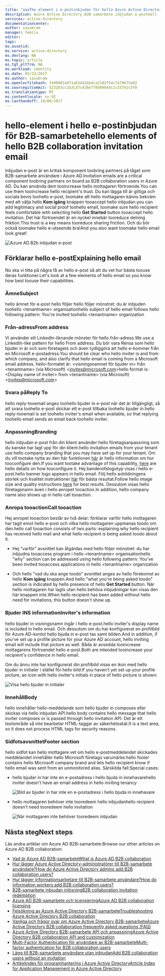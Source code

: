 ```yaml
---
title: "aaaThe element i e-postinbjudan för hello Azure Active Directory B2B-samarbete | Microsoft Docs"
description: Azure Active Directory B2B-samarbete inbjudan e-postmall
services: active-directory
documentationcenter: 
author: sasubram
manager: femila
editor: 
tags: 
ms.assetid: 
ms.service: active-directory
ms.devlang: NA
ms.topic: article
ms.tgt_pltfrm: NA
ms.workload: identity
ms.date: 05/23/2017
ms.author: sasubram
ms.openlocfilehash: f4908014d71a63442bbdca2182f54c7a79675a82
ms.sourcegitcommit: 523283cc1b3c37c428e77850964dc1c33742c5f0
ms.translationtype: MT
ms.contentlocale: sv-SE
ms.lasthandoff: 10/06/2017
---
```

# <a name="hello-elements-of-hello-b2b-collaboration-invitation-email"></a><span data-ttu-id="30fdf-103">hello-element i hello e-postinbjudan för B2B-samarbete</span><span class="sxs-lookup"><span data-stu-id="30fdf-103">hello elements of hello B2B collaboration invitation email</span></span>

<span data-ttu-id="30fdf-104">Inbjudan e-post är en kritisk komponent toobring partners på tåget som B2B-samarbete användare i Azure AD.</span><span class="sxs-lookup"><span data-stu-id="30fdf-104">Invitation emails are a critical component toobring partners on board as B2B collaboration users in Azure AD.</span></span> <span data-ttu-id="30fdf-105">Du kan använda dem tooincrease hello mottagaren förtroende.</span><span class="sxs-lookup"><span data-stu-id="30fdf-105">You can use them tooincrease hello recipient's trust.</span></span> <span data-ttu-id="30fdf-106">Du kan lägga till är giltiga och sociala bevis toohello e-post, toomake att hello mottagaren känns bekväm med att välja hello **Kom igång** knappen tooaccept hello inbjudan.</span><span class="sxs-lookup"><span data-stu-id="30fdf-106">you can add legitimacy and social proof toohello email, toomake sure hello recipient feels comfortable with selecting hello **Get Started** button tooaccept hello invitation.</span></span> <span data-ttu-id="30fdf-107">Det här förtroendet är en nyckel innebär tooreduce delning friktion.</span><span class="sxs-lookup"><span data-stu-id="30fdf-107">This trust is a key means tooreduce sharing friction.</span></span> <span data-ttu-id="30fdf-108">Och du bör också toomake hello e-utseende bra!</span><span class="sxs-lookup"><span data-stu-id="30fdf-108">And you also want toomake hello email look great!</span></span>

![Azure AD B2b inbjudan e-post](media/active-directory-b2b-invitation-email/invitation-email.png)

## <a name="explaining-hello-email"></a><span data-ttu-id="30fdf-110">Förklarar hello e-post</span><span class="sxs-lookup"><span data-stu-id="30fdf-110">Explaining hello email</span></span>
<span data-ttu-id="30fdf-111">Nu ska vi titta på några få av hello e-post så att du vet hur bästa toouse deras funktioner.</span><span class="sxs-lookup"><span data-stu-id="30fdf-111">Let's look at a few elements of hello email so you know how best toouse their capabilities.</span></span>

### <a name="subject"></a><span data-ttu-id="30fdf-112">Ämne</span><span class="sxs-lookup"><span data-stu-id="30fdf-112">Subject</span></span>
<span data-ttu-id="30fdf-113">hello ämnet för e-post hello följer hello följer mönstret: du är inbjuden toohello &lt;tenantname&gt; organisation</span><span class="sxs-lookup"><span data-stu-id="30fdf-113">hello subject of hello email follows hello following pattern: You're invited toohello &lt;tenantname&gt; organization</span></span>

### <a name="from-address"></a><span data-ttu-id="30fdf-114">Från-adress</span><span class="sxs-lookup"><span data-stu-id="30fdf-114">From address</span></span>
<span data-ttu-id="30fdf-115">Vi använder ett LinkedIn-liknande mönster för hello från-adress.</span><span class="sxs-lookup"><span data-stu-id="30fdf-115">We use a LinkedIn-like pattern for hello From address.</span></span>  <span data-ttu-id="30fdf-116">Du bör vara Rensa som hello bjuder in är och som företagets och även tydliggöra att hello e-kommer från en Microsoft e-postadress.</span><span class="sxs-lookup"><span data-stu-id="30fdf-116">You should be clear who hello inviter is and from which company, and also clarify that hello email is coming from a Microsoft email address.</span></span> <span data-ttu-id="30fdf-117">hello-formatet är: &lt;visningsnamnet för bjuder in&gt; från &lt;tenantname&gt; (via Microsoft) <invites@microsoft.com&gt;</span><span class="sxs-lookup"><span data-stu-id="30fdf-117">hello format is: &lt;Display name of inviter&gt; from &lt;tenantname&gt; (via Microsoft) <invites@microsoft.com&gt;</span></span>

### <a name="reply-to"></a><span data-ttu-id="30fdf-118">Svara på</span><span class="sxs-lookup"><span data-stu-id="30fdf-118">Reply To</span></span>
<span data-ttu-id="30fdf-119">hello reply-tooemail anges toohello bjuder in e-post när det är tillgängligt, så att svara toohello e-post skickar ett e-post tillbaka toohello bjuder in.</span><span class="sxs-lookup"><span data-stu-id="30fdf-119">hello reply-tooemail is set toohello inviter's email when available, so that replying toohello email sends an email back toohello inviter.</span></span>

### <a name="branding"></a><span data-ttu-id="30fdf-120">Anpassning</span><span class="sxs-lookup"><span data-stu-id="30fdf-120">Branding</span></span>
<span data-ttu-id="30fdf-121">hello inbjudan e-post från din klient använder hello företagsanpassning som du kanske har lagt upp för din klient.</span><span class="sxs-lookup"><span data-stu-id="30fdf-121">hello invitation emails from your tenant use hello company branding that you may have set up for your tenant.</span></span> <span data-ttu-id="30fdf-122">Om du vill tootake nytta av den här funktionen [här](https://docs.microsoft.com/azure/active-directory/active-directory-branding-custom-signon-azure-portal) är hello information om hur tooconfigure den.</span><span class="sxs-lookup"><span data-stu-id="30fdf-122">If you want tootake advantage of this capability, [here](https://docs.microsoft.com/azure/active-directory/active-directory-branding-custom-signon-azure-portal) are hello details on how tooconfigure it.</span></span> <span data-ttu-id="30fdf-123">Hej banderollslogotyp visas i hello e-post.</span><span class="sxs-lookup"><span data-stu-id="30fdf-123">hello banner logo appears in hello email.</span></span> <span data-ttu-id="30fdf-124">Följ hello avbildningens storlek och kvalitet instruktioner [här](https://docs.microsoft.com/azure/active-directory/active-directory-branding-custom-signon-azure-portal) för bästa resultat.</span><span class="sxs-lookup"><span data-stu-id="30fdf-124">Follow hello image size and quality instructions [here](https://docs.microsoft.com/azure/active-directory/active-directory-branding-custom-signon-azure-portal) for best results.</span></span> <span data-ttu-id="30fdf-125">Dessutom visas hello företagsnamn även i hello anropet tooaction.</span><span class="sxs-lookup"><span data-stu-id="30fdf-125">In addition, hello company name also shows up in hello call tooaction.</span></span>

### <a name="call-tooaction"></a><span data-ttu-id="30fdf-126">Anropa tooaction</span><span class="sxs-lookup"><span data-stu-id="30fdf-126">Call tooaction</span></span>
<span data-ttu-id="30fdf-127">Hej anropet tooaction består av två delar: förklarar varför hello mottagaren har tagit emot hello e-post och vilka hello mottagaren uppmanas toodo om den.</span><span class="sxs-lookup"><span data-stu-id="30fdf-127">hello call tooaction consists of two parts: explaining why hello recipient has received hello mail and what hello recipient is being asked toodo about it.</span></span>
- <span data-ttu-id="30fdf-128">Hej ”varför” avsnittet kan åtgärdas med hello följer mönstret: du har inbjudna tooaccess program i hello &lt;tenantname&gt; organisation</span><span class="sxs-lookup"><span data-stu-id="30fdf-128">hello "why" section can be addressed using hello following pattern: You've been invited tooaccess applications in hello &lt;tenantname&gt; organization</span></span>

- <span data-ttu-id="30fdf-129">Och hello ”vad du ska ange toodo” avsnittet anges av hello förekomst av hello **Kom igång** knappen.</span><span class="sxs-lookup"><span data-stu-id="30fdf-129">And hello "what you're being asked toodo" section is indicated by hello presence of hello **Get Started** button.</span></span> <span data-ttu-id="30fdf-130">När hello mottagaren har lagts utan hello behöva inbjudningar kan visas den här knappen inte.</span><span class="sxs-lookup"><span data-stu-id="30fdf-130">When hello recipient has been added without hello need for invitations, this button doesn't show up.</span></span>

### <a name="inviters-information"></a><span data-ttu-id="30fdf-131">Bjuder INS information</span><span class="sxs-lookup"><span data-stu-id="30fdf-131">Inviter's information</span></span>
<span data-ttu-id="30fdf-132">hello bjuder in visningsnamn ingår i hello e-post.</span><span class="sxs-lookup"><span data-stu-id="30fdf-132">hello inviter's display name is included in hello email.</span></span> <span data-ttu-id="30fdf-133">Och dessutom om du har konfigurerat en profilbild för Azure AD-kontot hello bjuda in e-post tas samt bilden.</span><span class="sxs-lookup"><span data-stu-id="30fdf-133">And in addition, if you've set up a profile picture for your Azure AD account, hello inviting email will include that picture as well.</span></span> <span data-ttu-id="30fdf-134">Båda är avsedda tooincrease mottagarens förtroendet hello e-post.</span><span class="sxs-lookup"><span data-stu-id="30fdf-134">Both are intended tooincrease your recipient's confidence in hello email.</span></span>

<span data-ttu-id="30fdf-135">Om du ännu inte har konfigurerat din profilbild visas en ikon med hello bjuder in initialer i stället för hello bild:</span><span class="sxs-lookup"><span data-stu-id="30fdf-135">If you haven't yet set up your profile picture, an icon with hello inviter's initials in place of hello picture is shown:</span></span>

  ![Visa hello bjuder in initialer](media/active-directory-b2b-invitation-email/inviters-initials.png)

### <a name="body"></a><span data-ttu-id="30fdf-137">Innehåll</span><span class="sxs-lookup"><span data-stu-id="30fdf-137">Body</span></span>
<span data-ttu-id="30fdf-138">hello innehåller hello-meddelande som hello bjuder in composes eller skickas via hello inbjudan API.</span><span class="sxs-lookup"><span data-stu-id="30fdf-138">hello body contains hello message that hello inviter composes or is passed through hello invitation API.</span></span> <span data-ttu-id="30fdf-139">Det är ett textområde så inte bearbetar HTML-taggar av säkerhetsskäl.</span><span class="sxs-lookup"><span data-stu-id="30fdf-139">It is a text area, so it does not process HTML tags for security reasons.</span></span>

### <a name="footer-section"></a><span data-ttu-id="30fdf-140">Sidfotsavsnittet</span><span class="sxs-lookup"><span data-stu-id="30fdf-140">Footer section</span></span>
<span data-ttu-id="30fdf-141">hello sidfot kan hello mottagare vet om hello e-postmeddelandet skickades meddelandet innehåller hello Microsoft företags varumärke.</span><span class="sxs-lookup"><span data-stu-id="30fdf-141">hello footer contains hello Microsoft company brand and lets hello recipient know if hello email was sent from an unmonitored alias.</span></span> <span data-ttu-id="30fdf-142">Särskilda fall:</span><span class="sxs-lookup"><span data-stu-id="30fdf-142">Special cases:</span></span>

- <span data-ttu-id="30fdf-143">hello bjuder in har inte en e-postadress i hello bjuda in innehavare</span><span class="sxs-lookup"><span data-stu-id="30fdf-143">hello inviter doesn't have an email address in hello inviting tenancy</span></span>

  ![Bild av bjuder in har inte en e-postadress i hello bjuda in innehavare](media/active-directory-b2b-invitation-email/inviter-no-email.png)


- <span data-ttu-id="30fdf-145">hello mottagaren behöver inte tooredeem hello inbjudan</span><span class="sxs-lookup"><span data-stu-id="30fdf-145">hello recipient doesn't need tooredeem hello invitation</span></span>

  ![När mottagaren inte behöver tooredeem inbjudan](media/active-directory-b2b-invitation-email/when-recipient-doesnt-redeem.png)


## <a name="next-steps"></a><span data-ttu-id="30fdf-147">Nästa steg</span><span class="sxs-lookup"><span data-stu-id="30fdf-147">Next steps</span></span>

<span data-ttu-id="30fdf-148">Läs andra artiklar om Azure AD B2B-samarbete:</span><span class="sxs-lookup"><span data-stu-id="30fdf-148">Browse our other articles on Azure AD B2B collaboration:</span></span>

* [<span data-ttu-id="30fdf-149">Vad är Azure AD B2B-samarbete</span><span class="sxs-lookup"><span data-stu-id="30fdf-149">What is Azure AD B2B collaboration</span></span>](active-directory-b2b-what-is-azure-ad-b2b.md)
* [<span data-ttu-id="30fdf-150">Hur lägger Azure Active Directory-administratörer till B2B-samarbete användare?</span><span class="sxs-lookup"><span data-stu-id="30fdf-150">How do Azure Active Directory admins add B2B collaboration users?</span></span>](active-directory-b2b-admin-add-users.md)
* [<span data-ttu-id="30fdf-151">Hur lägger informationsarbetare till B2B-samarbete användare?</span><span class="sxs-lookup"><span data-stu-id="30fdf-151">How do information workers add B2B collaboration users?</span></span>](active-directory-b2b-iw-add-users.md)
* [<span data-ttu-id="30fdf-152">B2B-samarbete inbjudan inlösning</span><span class="sxs-lookup"><span data-stu-id="30fdf-152">B2B collaboration invitation redemption</span></span>](active-directory-b2b-redemption-experience.md)
* [<span data-ttu-id="30fdf-153">Azure AD B2B-samarbete och licensiering</span><span class="sxs-lookup"><span data-stu-id="30fdf-153">Azure AD B2B collaboration licensing</span></span>](active-directory-b2b-licensing.md)
* [<span data-ttu-id="30fdf-154">Felsökning av Azure Active Directory B2B-samarbete</span><span class="sxs-lookup"><span data-stu-id="30fdf-154">Troubleshooting Azure Active Directory B2B collaboration</span></span>](active-directory-b2b-troubleshooting.md)
* [<span data-ttu-id="30fdf-155">Vanliga och frågor svar om Azure Active Directory B2B-samarbete</span><span class="sxs-lookup"><span data-stu-id="30fdf-155">Azure Active Directory B2B collaboration frequently asked questions (FAQ)</span></span>](active-directory-b2b-faq.md)
* [<span data-ttu-id="30fdf-156">Azure Active Directory B2B-samarbete API och anpassning</span><span class="sxs-lookup"><span data-stu-id="30fdf-156">Azure Active Directory B2B collaboration API and customization</span></span>](active-directory-b2b-api.md)
* [<span data-ttu-id="30fdf-157">Multi-Factor Authentication för användare av B2B-samarbete</span><span class="sxs-lookup"><span data-stu-id="30fdf-157">Multi-factor authentication for B2B collaboration users</span></span>](active-directory-b2b-mfa-instructions.md)
* [<span data-ttu-id="30fdf-158">Lägg till B2B-samarbete användare utan inbjudan</span><span class="sxs-lookup"><span data-stu-id="30fdf-158">Add B2B collaboration users without an invitation</span></span>](active-directory-b2b-add-user-without-invite.md)
* [<span data-ttu-id="30fdf-159">Artikelindex för programhantering i Azure Active Directory</span><span class="sxs-lookup"><span data-stu-id="30fdf-159">Article Index for Application Management in Azure Active Directory</span></span>](active-directory-apps-index.md)

